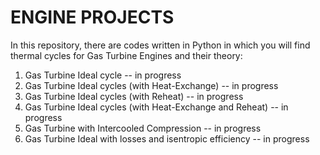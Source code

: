 # ENGINE PROJECTS
In this repository, there are codes written in Python  in which you will find thermal cycles for Gas Turbine Engines and their theory:

1. Gas Turbine Ideal cycle -- in progress 
2. Gas Turbine Ideal cycles (with Heat-Exchange) -- in progress 
3. Gas Turbine Ideal cycles (with Reheat) -- in progress 
4. Gas Turbine Ideal cycles (with Heat-Exchange and Reheat) -- in progress 
5. Gas Turbine  with Intercooled Compression -- in progress 
6. Gas Turbine Ideal  with losses and isentropic efficiency  -- in progress 
